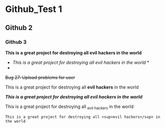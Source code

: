 # Github_Test 1
## Github 2
### Github 3
**This is a great project for destroying all evil hackers in the world**

* *This is a great project for destroying all evil hackers in the world* *
* 

  ~~Bug 27: Upload problems for user~~

This is a great project for destroying all **evil hackers** in the world

***This is a great project for destroying all **evil hackers** in the world***

  This is a great project for destroying all <sub>evil hackers</sub> in the world
  
    This is a great project for destroying all <sup>evil hackers</sup> in the world

